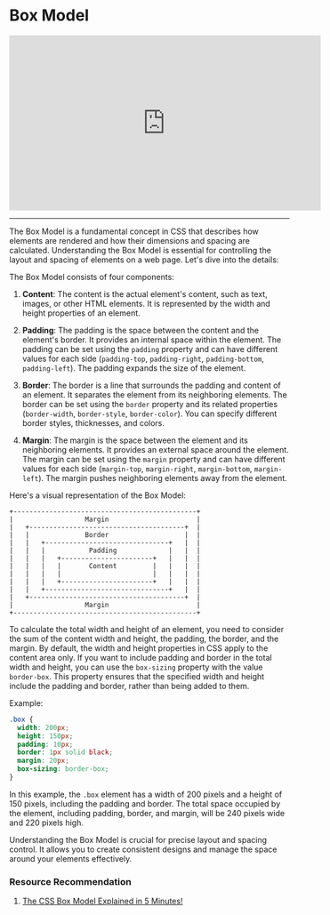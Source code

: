 # Box Model

<iframe width="560" height="315" src="https://www.youtube-nocookie.com/embed/rIO5326FgPE" title="YouTube video player" frameborder="0" allow="accelerometer; autoplay; clipboard-write; encrypted-media; gyroscope; picture-in-picture; web-share" allowfullscreen></iframe>

---

The Box Model is a fundamental concept in CSS that describes how elements are rendered and how their dimensions and spacing are calculated. Understanding the Box Model is essential for controlling the layout and spacing of elements on a web page. Let's dive into the details:

The Box Model consists of four components:

1. **Content**:
   The content is the actual element's content, such as text, images, or other HTML elements. It is represented by the width and height properties of an element.

2. **Padding**:
   The padding is the space between the content and the element's border. It provides an internal space within the element. The padding can be set using the `padding` property and can have different values for each side (`padding-top`, `padding-right`, `padding-bottom`, `padding-left`). The padding expands the size of the element.

3. **Border**:
   The border is a line that surrounds the padding and content of an element. It separates the element from its neighboring elements. The border can be set using the `border` property and its related properties (`border-width`, `border-style`, `border-color`). You can specify different border styles, thicknesses, and colors.

4. **Margin**:
   The margin is the space between the element and its neighboring elements. It provides an external space around the element. The margin can be set using the `margin` property and can have different values for each side (`margin-top`, `margin-right`, `margin-bottom`, `margin-left`). The margin pushes neighboring elements away from the element.

Here's a visual representation of the Box Model:

```
+----------------------------------------------+
|                  Margin                      |
|   +---------------------------------------+  |
|   |              Border                   |  |
|   |   +-------------------------------+   |  |
|   |   |           Padding             |   |  |
|   |   |   +-----------------------+   |   |  |
|   |   |   |       Content         |   |   |  |
|   |   |   |                       |   |   |  |
|   |   |   +-----------------------+   |   |  |
|   |   +-------------------------------+   |  |
|   +---------------------------------------+  |
|                  Margin                      |
+----------------------------------------------+
```

To calculate the total width and height of an element, you need to consider the sum of the content width and height, the padding, the border, and the margin. By default, the width and height properties in CSS apply to the content area only. If you want to include padding and border in the total width and height, you can use the `box-sizing` property with the value `border-box`. This property ensures that the specified width and height include the padding and border, rather than being added to them.

Example:

```css
.box {
  width: 200px;
  height: 150px;
  padding: 10px;
  border: 1px solid black;
  margin: 20px;
  box-sizing: border-box;
}
```

In this example, the `.box` element has a width of 200 pixels and a height of 150 pixels, including the padding and border. The total space occupied by the element, including padding, border, and margin, will be 240 pixels wide and 220 pixels high.

Understanding the Box Model is crucial for precise layout and spacing control. It allows you to create consistent designs and manage the space around your elements effectively.

### Resource Recommendation

1. <a href="https://youtu.be/XyOS_9keq0k" target="_blank">The CSS Box Model Explained in 5 Minutes!
   </a>
